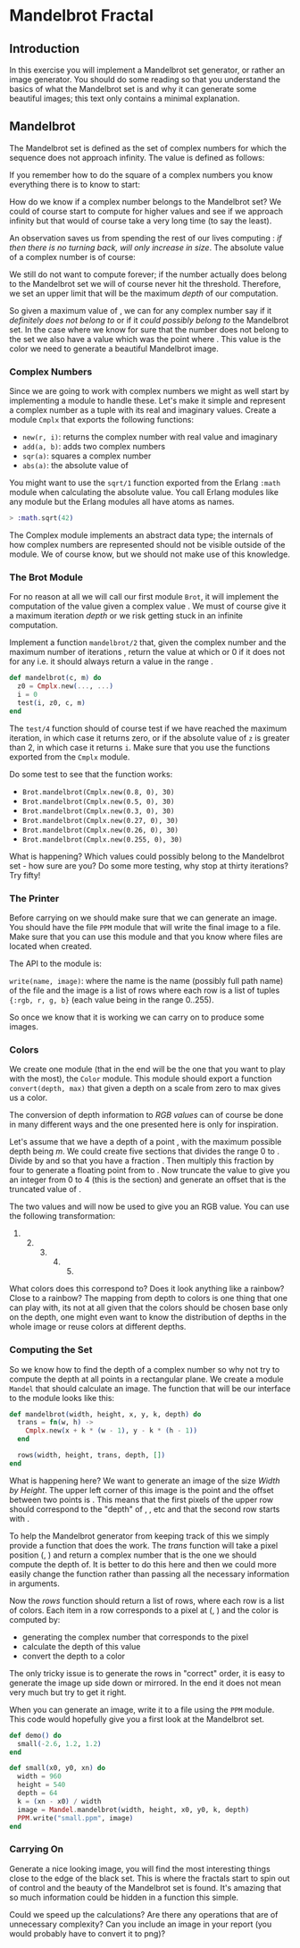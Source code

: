 # Mandelbrot Fractal

## Introduction

In this exercise you will implement a Mandelbrot set generator, or rather an image generator. You should do some reading so that you understand the basics of what the Mandelbrot set is and why it can generate some beautiful images; this text only contains a minimal explanation.

## Mandelbrot

The Mandelbrot set is defined as the set of complex numbers  for which the sequence  does not approach infinity. The value  is defined as follows:

If you remember how to do the square of a complex numbers you know everything there is to know to start:

How do we know if a complex number  belongs to the Mandelbrot set? We could of course start to compute  for higher values and see if we approach infinity but that would of course take a very long time \(to say the least\).

An observation saves us from spending the rest of our lives computing : _if  then there is no turning back,  will only increase in size_. The absolute value of a complex number is of course:

We still do not want to compute forever; if the number actually does belong to the Mandelbrot set we will of course never hit the threshold. Therefore, we set an upper limit  that will be the maximum _depth_ of our computation.

So given a maximum value of , we can for any complex number  say if it _definitely does not belong to_ or if it _could possibly belong to_ the Mandelbrot set. In the case where we know for sure that the number does not belong to the set we also have a value  which was the point where . This value  is the color we need to generate a beautiful Mandelbrot image.

### Complex Numbers

Since we are going to work with complex numbers we might as well start by implementing a module to handle these. Let's make it simple and represent a complex number as a tuple with its real and imaginary values. Create a module `Cmplx` that exports the following functions:

* `new(r, i)`: returns the complex number with real value  and imaginary 
* `add(a, b)`: adds two complex numbers
* `sqr(a)`: squares a complex number
* `abs(a)`: the absolute value of 

You might want to use the `sqrt/1` function exported from the Erlang `:math` module when calculating the absolute value. You call Erlang modules like any module but the Erlang modules all have atoms as names.

```elixir
> :math.sqrt(42)
```

The Complex module implements an abstract data type; the internals of how complex numbers are represented should not be visible outside of the module. We of course know, but we should not make use of this knowledge.

### The Brot Module

For no reason at all we will call our first module `Brot`, it will implement the computation of the  value given a complex value . We must of course give it a maximum iteration _depth_ or we risk getting stuck in an infinite computation.

Implement a function `mandelbrot/2` that, given the complex number  and the maximum number of iterations , return the value  at which  or 0 if it does not for any  i.e. it should always return a value in the range .

```elixir
def mandelbrot(c, m) do
  z0 = Cmplx.new(..., ...)
  i = 0
  test(i, z0, c, m)
end
```

The `test/4` function should of course test if we have reached the maximum iteration, in which case it returns zero, or if the absolute value of `z` is greater than 2, in which case it returns `i`. Make sure that you use the functions exported from the `Cmplx` module.

Do some test to see that the function works:

* `Brot.mandelbrot(Cmplx.new(0.8, 0), 30)`
* `Brot.mandelbrot(Cmplx.new(0.5, 0), 30)`
* `Brot.mandelbrot(Cmplx.new(0.3, 0), 30)`
* `Brot.mandelbrot(Cmplx.new(0.27, 0), 30)`
* `Brot.mandelbrot(Cmplx.new(0.26, 0), 30)`
* `Brot.mandelbrot(Cmplx.new(0.255, 0), 30)`

What is happening? Which values could possibly belong to the Mandelbrot set - how sure are you? Do some more testing, why stop at thirty iterations? Try fifty!

### The Printer

Before carrying on we should make sure that we can generate an image. You should have the file `PPM` module that will write the final image to a file. Make sure that you can use this module and that you know where files are located when created.

The API to the module is:

`write(name, image)`: where the name is the name \(possibly full path name\) of the file and the image is a list of rows where each row is a list of tuples `{:rgb, r, g, b}` \(each value being in the range 0..255\).

So once we know that it is working we can carry on to produce some images.

### Colors

We create one module \(that in the end will be the one that you want to play with the most\), the `Color` module. This module should export a function `convert(depth, max)` that given a depth on a scale from zero to max gives us a color.

The conversion of depth information to _RGB values_ can of course be done in many different ways and the one presented here is only for inspiration.

Let's assume that we have a depth of a point , with the maximum possible depth being $m$. We could create five sections that divides the range 0 to . Divide  by  and so that you have a fraction . Then multiply this fraction by four to generate a floating point  from  to . Now truncate the value to give you an integer  from 0 to 4 \(this is the section\) and generate an offset  that is the truncated value of .

The two values  and  will now be used to give you an RGB value. You can use the following transformation:

1. 2. 3. 4. 5. 
What colors does this correspond to? Does it look anything like a rainbow? Close to a rainbow? The mapping from depth to colors is one thing that one can play with, its not at all given that the colors should be chosen base only on the depth, one might even want to know the distribution of depths in the whole image or reuse colors at different depths.

### Computing the Set

So we know how to find the depth of a complex number so why not try to compute the depth at all points in a rectangular plane. We create a module `Mandel` that should calculate an image. The function that will be our interface to the module looks like this:

```elixir
def mandelbrot(width, height, x, y, k, depth) do
  trans = fn(w, h) ->
    Cmplx.new(x + k * (w - 1), y - k * (h - 1))
  end

  rows(width, height, trans, depth, [])
end
```

What is happening here? We want to generate an image of the size _Width by Height_. The upper left corner of this image is the point  and the offset between two points is . This means that the first pixels of the upper row should correspond to the "depth" of , ,  etc and that the second row starts with .

To help the Mandelbrot generator from keeping track of this we simply provide a function that does the work. The _trans_ function will take a pixel position \(, \) and return a complex number that is the one we should compute the depth of. It is better to do this here and then we could more easily change the function rather than passing all the necessary information in arguments.

Now the _rows_ function should return a list of rows, where each row is a list of colors. Each item in a row corresponds to a pixel at \(, \) and the color is computed by:

* generating the complex number that corresponds to the pixel
* calculate the depth of this value
* convert the depth to a color

The only tricky issue is to generate the rows in "correct" order, it is easy to generate the image up side down or mirrored. In the end it does not mean very much but try to get it right.

When you can generate an image, write it to a file using the `PPM` module. This code would hopefully give you a first look at the Mandelbrot set.

```elixir
def demo() do
  small(-2.6, 1.2, 1.2)
end

def small(x0, y0, xn) do
  width = 960
  height = 540
  depth = 64
  k = (xn - x0) / width
  image = Mandel.mandelbrot(width, height, x0, y0, k, depth)
  PPM.write("small.ppm", image)
end
```

### Carrying On

Generate a nice looking image, you will find the most interesting things close to the edge of the black set. This is where the fractals start to spin out of control and the beauty of the Mandelbrot set is found. It's amazing that so much information could be hidden in a function this simple.

Could we speed up the calculations? Are there any operations that are of unnecessary complexity? Can you include an image in your report \(you would probably have to convert it to png\)?

